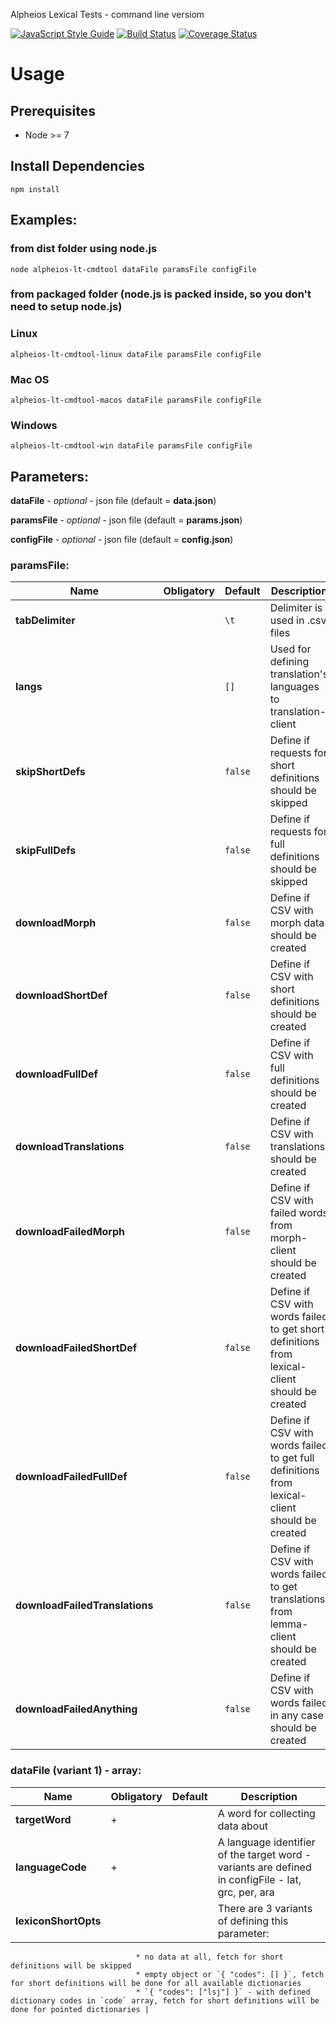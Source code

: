 Alpheios Lexical Tests - command line versiom

[![JavaScript Style Guide](https://img.shields.io/badge/code_style-standard-brightgreen.svg)](https://standardjs.com)
[![Build Status](https://travis-ci.org/alpheios-project/lexicon-client.svg?branch=master)](https://travis-ci.org/alpheios-project/lexicon-client)
[![Coverage Status](https://coveralls.io/repos/github/alpheios-project/lexicon-client/badge.svg?branch=master)](https://coveralls.io/github/alpheios-project/lexicon-client?branch=master)

# Usage

## Prerequisites

* Node >= 7

## Install Dependencies

```
npm install
```

## Examples:
### from dist folder using node.js
```
node alpheios-lt-cmdtool dataFile paramsFile configFile
```

### from packaged folder (node.js is packed inside, so you don't need to setup node.js)
### Linux
```
alpheios-lt-cmdtool-linux dataFile paramsFile configFile
```
### Mac OS
```
alpheios-lt-cmdtool-macos dataFile paramsFile configFile
```
### Windows
```
alpheios-lt-cmdtool-win dataFile paramsFile configFile
```

## Parameters:

**dataFile** - *optional* - json file (default = **data.json**)

**paramsFile** - *optional* - json file (default = **params.json**)

**configFile** - *optional* - json file (default = **config.json**)


### paramsFile:

| Name | Obligatory | Default | Description |
|------|------------|---------|-------------|
| **tabDelimiter** | | `\t` | Delimiter is used in .csv files |
| **langs** | | `[]` | Used for defining translation's languages to translation-client  |
| **skipShortDefs** | | `false` | Define if requests for short definitions should be skipped |
| **skipFullDefs** | | `false` | Define if requests for full definitions should be skipped |
| **downloadMorph** | | `false` | Define if CSV with morph data should be created |
| **downloadShortDef** | | `false` | Define if CSV with short definitions should be created |
| **downloadFullDef** | | `false` | Define if CSV with full definitions should be created |
| **downloadTranslations** | | `false` | Define if CSV with translations should be created |
| **downloadFailedMorph** | | `false` | Define if CSV with failed words from morph-client should be created |
| **downloadFailedShortDef** | | `false` | Define if CSV with words failed to get short definitions from lexical-client should be created |
| **downloadFailedFullDef** | | `false` | Define if CSV with words failed to get full definitions from lexical-client should be created |
| **downloadFailedTranslations** | | `false` | Define if CSV with words failed to get translations from lemma-client should be created |
| **downloadFailedAnything** | | `false` | Define if CSV with words failed in any case should be created |

### dataFile (variant 1) - array:

| Name | Obligatory | Default | Description |
|------|------------|---------|-------------|
| **targetWord** | + |  | A word for collecting data about |
| **languageCode** | + |  | A language identifier of the target word - variants are defined in configFile - lat, grc, per, ara |
| **lexiconShortOpts** |  |  | There are 3 variants of defining this parameter: 
                                * no data at all, fetch for short definitions will be skipped
                                * empty object or `{ "codes": [] }`, fetch for short definitions will be done for all available dictionaries
                                * `{ "codes": ["lsj"] }` - with defined dictionary codes in `code` array, fetch for short definitions will be done for pointed dictionaries |
